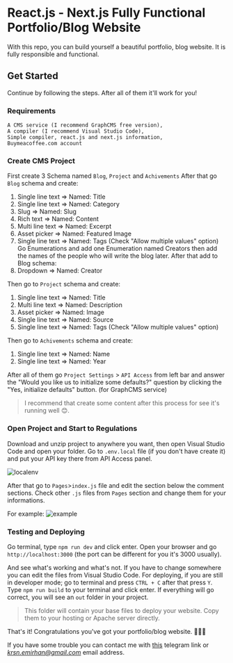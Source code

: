 # React.js - Next.js Fully Functional Portfolio/Blog Website
With this repo, you can build yourself a beautiful portfolio, blog website.
It is fully responsible and functional.

## Get Started
Continue by following the steps.
After all of them it'll work for you!

### Requirements
```
A CMS service (I recommend GraphCMS free version),
A compiler (I recommend Visual Studio Code),
Simple compiler, react.js and next.js information,
Buymeacoffee.com account
```

### Create CMS Project
First create 3 Schema named `Blog`, `Project` and `Achivements`
After that go `Blog` schema and create:
1. Single line text => Named: Title
2. Single line text => Named: Category
3. Slug => Named: Slug
4. Rich text => Named: Content
5. Multi line text => Named: Excerpt
6. Asset picker => Named: Featured Image
7. Single line text => Named: Tags (Check "Allow multiple values" option)
Go Enumerations and add one Enumeration named Creators then add the names of the people who will write the blog later. 
After that add to Blog schema:
8. Dropdown => Named: Creator

Then go to `Project` schema and create:
1. Single line text => Named: Title
2. Multi line text => Named: Description
3. Asset picker => Named: Image
4. Single line text => Named: Source
5. Single line text => Named: Tags (Check "Allow multiple values" option)

Then go to `Achivements` schema and create:
1. Single line text => Named: Name
2. Single line text => Named: Year

After all of them go `Project Settings` > `API Access` from left bar and answer the "Would you like us to initialize some defaults?" question by clicking the "Yes, initialize defaults" button. (for GraphCMS service)

> I recommend that create some content after this process for see it's running well 😊.

### Open Project and Start to Regulations
Download and unzip project to anywhere you want, then open Visual Studio Code and open your folder.
Go to `.env.local` file (if you don't have create it) and put your API key there from API Access panel.

![localenv](https://i.ibb.co/5FvRLsc/envlocal.png)

After that go to `Pages`>`index.js` file and edit the section below the comment sections.
Check other `.js` files from `Pages` section and change them for your informations.

For example:
![example](https://i.ibb.co/cwbW1MJ/green.png)

### Testing and Deploying
Go terminal, type `npm run dev` and click enter.
Open your browser and go `http://localhost:3000` (the port can be different for you it's 3000 usually).

And see what's working and what's not. If you have to change somewhere you can edit the files from Visual Studio Code.
For deploying, if you are still in developer mode; go to terminal and press `CTRL + C` after that press `Y`.
Type `npm run build` to your terminal and click enter. If everything will go correct, you will see an `out` folder in your project.

>This folder will contain your base files to deploy your website. Copy them to your hosting or Apache server directly.

That's it! Congratulations you've got your portfolio/blog website. 🎉🎉🎉

If you have some trouble you can contact me with [this](https://t.me/scalebit) telegram link or *krsn.emirhan@gmail.com* email address.